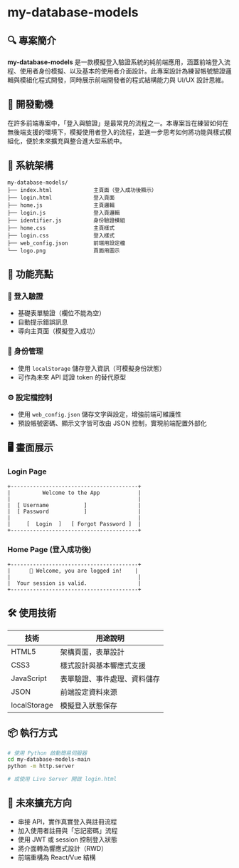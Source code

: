 # my-database-models

## 🔍 專案簡介
**my-database-models** 是一款模擬登入驗證系統的純前端應用，涵蓋前端登入流程、使用者身份模擬、以及基本的使用者介面設計。此專案設計為練習帳號驗證邏輯與模組化程式開發，同時展示前端開發者的程式結構能力與 UI/UX 設計思維。

## 🎯 開發動機
在許多前端專案中，「登入與驗證」是最常見的流程之一。本專案旨在練習如何在無後端支援的環境下，模擬使用者登入的流程，並進一步思考如何將功能與樣式模組化，便於未來擴充與整合進大型系統中。


## 🧱 系統架構

```
my-database-models/
├── index.html             主頁面（登入成功後顯示）
├── login.html             登入頁面
├── home.js                主頁邏輯
├── login.js               登入頁邏輯
├── identifier.js          身份驗證模組
├── home.css               主頁樣式
├── login.css              登入樣式
├── web_config.json        前端用設定檔
└── logo.png               頁面用圖示
```

## 🚀 功能亮點

### 🔐 登入驗證
- 基礎表單驗證（欄位不能為空）
- 自動提示錯誤訊息
- 導向主頁面（模擬登入成功）

### 💾 身份管理
- 使用 `localStorage` 儲存登入資訊（可模擬身份狀態）
- 可作為未來 API 認證 token 的替代原型

### ⚙ 設定檔控制
- 使用 `web_config.json` 儲存文字與設定，增強前端可維護性
- 預設帳號密碼、顯示文字皆可改由 JSON 控制，實現前端配置外部化

## 🖥️ 畫面展示

### Login Page
```
+----------------------------------------+
|          Welcome to the App            |
|                                        |
|  [ Username           ]                |
|  [ Password           ]                |
|                                        |
|     [  Login  ]   [ Forgot Password ]  |
+----------------------------------------+
```

### Home Page (登入成功後)
```
+----------------------------------------+
|      🎉 Welcome, you are logged in!    |
|                                        |
|  Your session is valid.                |
+----------------------------------------+
```

## 🛠 使用技術

| 技術         | 用途說明 |
|--------------|----------|
| HTML5        | 架構頁面，表單設計 |
| CSS3         | 樣式設計與基本響應式支援 |
| JavaScript   | 表單驗證、事件處理、資料儲存 |
| JSON         | 前端設定資料來源 |
| localStorage | 模擬登入狀態保存 |

## 📦 執行方式

```bash
# 使用 Python 啟動簡易伺服器
cd my-database-models-main
python -m http.server

# 或使用 Live Server 開啟 login.html
```



## 🌱 未來擴充方向

- 串接 API，實作真實登入與註冊流程
- 加入使用者註冊與「忘記密碼」流程
- 使用 JWT 或 session 控制登入狀態
- 將介面轉為響應式設計（RWD）
- 前端重構為 React/Vue 結構
